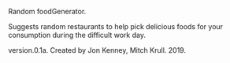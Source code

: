 Random foodGenerator.

Suggests random restaurants to help pick delicious foods for your consumption during the difficult work day.

version.0.1a. Created by Jon Kenney, Mitch Krull. 2019.
